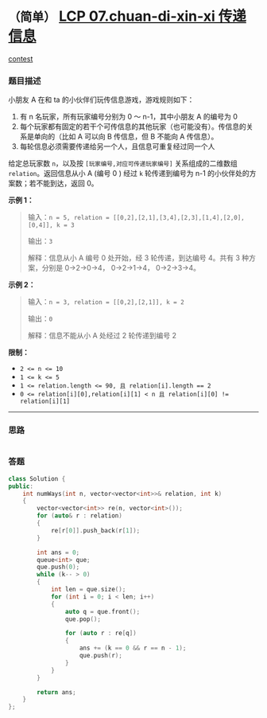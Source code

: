 # `（简单）` [LCP 07.chuan-di-xin-xi 传递信息](https://leetcode-cn.com/problems/chuan-di-xin-xi/)

[contest](https://leetcode-cn.com/contest/season/2020-spring/problems/chuan-di-xin-xi-UGC/)

### 题目描述

<p>小朋友 A 在和 ta 的小伙伴们玩传信息游戏，游戏规则如下：</p>
<ol>
	<li>有 n 名玩家，所有玩家编号分别为 0 ～ n-1，其中小朋友 A 的编号为 0</li>
	<li>每个玩家都有固定的若干个可传信息的其他玩家（也可能没有）。传信息的关系是单向的（比如 A 可以向 B 传信息，但 B 不能向 A 传信息）。</li>
	<li>每轮信息必须需要传递给另一个人，且信息可重复经过同一个人</li>
</ol>

<p>给定总玩家数 <code>n</code>，以及按 <code>[玩家编号,对应可传递玩家编号]</code> 关系组成的二维数组 <code>relation</code>。返回信息从小 A (编号 0 ) 经过 <code>k</code> 轮传递到编号为 n-1 的小伙伴处的方案数；若不能到达，返回 0。</p>
<p><strong>示例 1：</strong></p>
<blockquote>
<p>输入：<code>n = 5, relation = [[0,2],[2,1],[3,4],[2,3],[1,4],[2,0],[0,4]], k = 3</code></p>

<p>输出：<code>3</code></p>
<p>解释：信息从小 A 编号 0 处开始，经 3 轮传递，到达编号 4。共有 3 种方案，分别是 0-&gt;2-&gt;0-&gt;4， 0-&gt;2-&gt;1-&gt;4， 0-&gt;2-&gt;3-&gt;4。</p>
</blockquote>

<p><strong>示例 2：</strong></p>
<blockquote>
<p>输入：<code>n = 3, relation = [[0,2],[2,1]], k = 2</code></p>

<p>输出：<code>0</code></p>
<p>解释：信息不能从小 A 处经过 2 轮传递到编号 2</p>
</blockquote>

<p><strong>限制：</strong></p>
<ul>
	<li><code>2 &lt;= n &lt;= 10</code></li>
	<li><code>1 &lt;= k &lt;= 5</code></li>
	<li><code>1 &lt;= relation.length &lt;= 90, 且 relation[i].length == 2</code></li>
	<li><code>0 &lt;= relation[i][0],relation[i][1] &lt; n 且 relation[i][0] != relation[i][1]</code></li>
</ul>

---
### 思路
```

```



### 答题
``` C++
class Solution {
public:
    int numWays(int n, vector<vector<int>>& relation, int k) 
    {
        vector<vector<int>> re(n, vector<int>());
        for (auto& r : relation)
        {
            re[r[0]].push_back(r[1]);
        }

        int ans = 0;
        queue<int> que;
        que.push(0);
        while (k-- > 0)
        {
            int len = que.size();
            for (int i = 0; i < len; i++)
            {
                auto q = que.front();
                que.pop();

                for (auto r : re[q])
                {
                    ans += (k == 0 && r == n - 1);
                    que.push(r);
                }
            }
        }

        return ans;
    }
};
```




